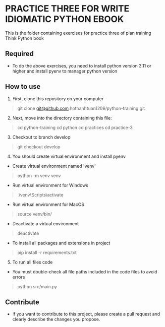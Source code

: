 # PRACTICE THREE FOR WRITE IDIOMATIC PYTHON EBOOK
This is the folder containing exercises for practice three of plan training Think Python book

## Required
* To do the above exercises, you need to install python version 3.11 or higher and install pyenv to manager python version

## How to use
1. First, clone this repository on your computer
> git clone git@github.com:hothanhtuan1209/python-training.git

2. Next, move into the directory containing this file:
> cd python-training
> cd python
> cd practices
> cd practice-3

3. Checkout to branch develop
> git checkout develop

4. You should create virtual environment and install pyenv
- Create virtual environment named 'venv'
> python -m venv venv

- Run virtual environment for Windows
> .\venv\Scripts\activate

- Run virtual environment for MacOS
> source venv/bin/

- Deactivate a virtual environment
> deactivate

- To install all packages and extensions in project
> pip install -r requirements.txt 

5. To run all files code
- You must double-check all file paths included in the code files to avoid errors
> python src/main.py
## Contribute
 * If you want to contribute to this project, please create a pull request and clearly describe the changes you propose.